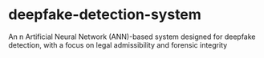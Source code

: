 # deepfake-detection-system
An n Artificial Neural Network (ANN)-based system designed for deepfake detection, with a focus on legal admissibility and forensic integrity
